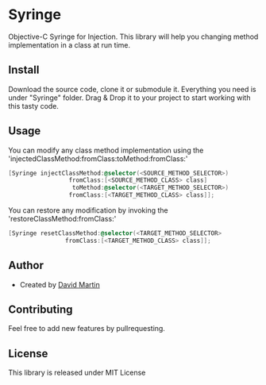 Syringe
=======

Objective-C Syringe for Injection. This library will help you changing method implementation in a class at run time. 

## Install
Download the source code, clone it or submodule it. Everything you need is under "Syringe" folder. Drag & Drop it to your project to start working with this tasty code.

## Usage

You can modify any class method implementation using the 'injectedClassMethod:fromClass:toMethod:fromClass:'

```objectivec
[Syringe injectClassMethod:@selector(<SOURCE_METHOD_SELECTOR>)
                 fromClass:[<SOURCE_METHOD_CLASS> class]
                  toMethod:@selector(<TARGET_METHOD_SELECTOR>)
                 fromClass:[<TARGET_METHOD_CLASS> class]];
```

You can restore any modification by invoking the 'restoreClassMethod:fromClass:'

```objectivec
[Syringe resetClassMethod:@selector(<TARGET_METHOD_SELECTOR>
                fromClass:[<TARGET_METHOD_CLASS> class]];
```

## Author
* Created by [David Martin](http://www.github.com/cerberillo)

## Contributing
Feel free to add new features by pullrequesting.

## License 
This library is released under MIT License
